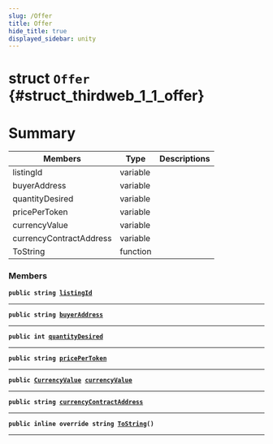 ```yaml
---
slug: /Offer
title: Offer
hide_title: true
displayed_sidebar: unity
---
```


# struct `Offer` {#struct_thirdweb_1_1_offer}

# Summary

| Members                 | Type     | Descriptions |
| ----------------------- | -------- | ------------ |
| listingId               | variable |              |
| buyerAddress            | variable |              |
| quantityDesired         | variable |              |
| pricePerToken           | variable |              |
| currencyValue           | variable |              |
| currencyContractAddress | variable |              |
| ToString                | function |              |

### Members

**`public string `[`listingId`](#struct_thirdweb_1_1_offer_1abfdaf0e8afd88bfdc63492d787cf263a)**

---

**`public string `[`buyerAddress`](#struct_thirdweb_1_1_offer_1a4a079e9fba09af569c25b60784b7d99f)**

---

**`public int `[`quantityDesired`](#struct_thirdweb_1_1_offer_1a2f3f254a44af88c5b0013c17668ea8db)**

---

**`public string `[`pricePerToken`](#struct_thirdweb_1_1_offer_1aed5a1c7f298120caca92294ab5ead379)**

---

**`public `[`CurrencyValue`](docs/unity/CurrencyValue.md#struct_thirdweb_1_1_currency_value)` `[`currencyValue`](#struct_thirdweb_1_1_offer_1a3f687d210bab2cfbea425f0ddb6dd9a9)**

---

**`public string `[`currencyContractAddress`](#struct_thirdweb_1_1_offer_1aa7bb8cb05239ace23e9ea064e80cab69)**

---

**`public inline override string `[`ToString`](#struct_thirdweb_1_1_offer_1addbcc52aea98f0df5920f7ed3b74ce30)`()`**

---
